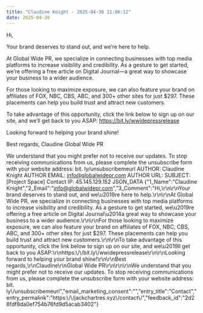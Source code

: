 ```yaml
---
title: "Claudine Knight - 2025-04-30 11:06:12"
date: 2025-04-30
---
```


Hi,

Your brand deserves to stand out, and we’re here to help.

At Global Wide PR, we specialize in connecting businesses with top media platforms to increase visibility and credibility. As a gesture to get started, we’re offering a free article on Digital Journal—a great way to showcase your business to a wider audience.

For those looking to maximize exposure, we can also feature your brand on affiliates of FOX, NBC, CBS, ABC, and 300+ other sites for just $297. These placements can help you build trust and attract new customers.

To take advantage of this opportunity, click the link below to sign up on our site, and we’ll get back to you ASAP: https://bit.ly/wwidepressrelease

Looking forward to helping your brand shine!

Best regards, Claudine Global Wide PR

We understand that you might prefer not to receive our updates. To stop receiving communications from us, please complete the unsubscribe form with your website address: bit. ly/unsubscribemeurl <!--more--> AUTHOR: Claudine Knight AUTHOR EMAIL: info@globalwidepr.com AUTHOR URL: SUBJECT: \[Project Space\] Contact IP: 45.145.129.152 JSON\_DATA {"1\_Name":"Claudine Knight","2\_Email":"info@globalwidepr.com","3\_Comment":"Hi,\\r\\n\\r\\nYour brand deserves to stand out, and we\\u2019re here to help.\\r\\n\\r\\nAt Global Wide PR, we specialize in connecting businesses with top media platforms to increase visibility and credibility. As a gesture to get started, we\\u2019re offering a free article on Digital Journal\\u2014a great way to showcase your business to a wider audience.\\r\\n\\r\\nFor those looking to maximize exposure, we can also feature your brand on affiliates of FOX, NBC, CBS, ABC, and 300+ other sites for just $297. These placements can help you build trust and attract new customers.\\r\\n\\r\\nTo take advantage of this opportunity, click the link below to sign up on our site, and we\\u2019ll get back to you ASAP:\\r\\nhttps:\\/\\/bit.ly\\/wwidepressrelease\\r\\n\\r\\nLooking forward to helping your brand shine!\\r\\n\\r\\nBest regards,\\r\\nClaudine\\r\\nGlobal Wide PR\\r\\n\\r\\n\\r\\nWe understand that you might prefer not to receive our updates. To stop receiving communications from us, please complete the unsubscribe form with your website address: bit. ly\\/unsubscribemeurl","email\_marketing\_consent":"","entry\_title":"Contact","entry\_permalink":"https:\\/\\/jackchartres.xyz\\/contact\\/","feedback\_id":"2d28fdf8da0ef754b76fd9d5acab3402"}
